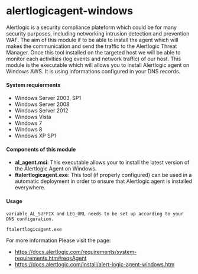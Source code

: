 alertlogicagent-windows
=======================

Alertlogic is a security compliance plateform which could be for many security purposes, including networking intrusion detection and prevention WAF. 
The aim of this module if to be able to install the agent which will  makes the communication and send the traffic to the Alertlogic Threat Manager. 
Once this tool installed on the targeted host we will be able to monitor each activities (log events and network traffic) of our host.
This module is the executable which will allows you to install Alertlogic agent on Windows AWS. It is using informations configured in your DNS records. 

#### System requierments

* Windows Server 2003, SP1
* Windows Server 2008
* Windows Server 2012
* Windows Vista
* Windows 7
* Windows 8
* Windows XP SP1

#### Components of this module

* **al_agent.msi**: This executable allows your to install the latest version of the Alertlogic Agent on Windows.
* **ftalertlogicagent.exe**: This tool (if properly configured) can be used in a automatic deployment in order to ensure that Alertlogic agent is installed everywhere.



#### Usage

```
variable AL_SUFFIX and LEG_URL needs to be set up according to your DNS configuration.
    
ftalertlogicagent.exe

```

For more information Please visit the page: 

* https://docs.alertlogic.com/requirements/system-requirements.htm#reqsAgent
* https://docs.alertlogic.com/install/alert-logic-agent-windows.htm